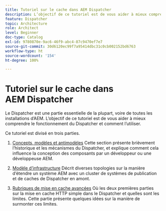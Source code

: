 ```yaml
---
title: Tutoriel sur le cache dans AEM Dispatcher
description: L’objectif de ce tutoriel est de vous aider à mieux comprendre le fonctionnement du Dispatcher et comment l’utiliser.
feature: Dispatcher
topic: Architecture
role: Architect
level: Beginner
doc-type: Catalog
exl-id: 9780870e-9ac6-46f9-abc4-87c9470ef7e7
source-git-commit: 30d6120ec99f7a95414dbc31c0cb002152bd6763
workflow-type: ht
source-wordcount: '154'
ht-degree: 100%

---
```


# Tutoriel sur le cache dans AEM Dispatcher

Le Dispatcher est une partie essentielle de la plupart, voire de toutes les installations d’AEM. L’objectif de ce tutoriel est de vous aider à mieux comprendre le fonctionnement du Dispatcher et comment l’utiliser.

Ce tutoriel est divisé en trois parties.

1. [Concepts, modèles et antimodèles](chapter-1.md)
Cette section présente brièvement l’historique et les mécanismes du Dispatcher, et explique comment cela influence la conception des composants par un développeur ou une développeuse AEM.

1. [Modèle d’infrastructure](chapter-2.md)
Décrit diverses topologies sur la manière d’étendre un système AEM avec un cluster de systèmes de publication et de caches de Dispatcher en amont.

1. [Rubriques de mise en cache avancées](chapter-3.md)
Où les deux premières parties sur la mise en cache HTTP simple dans le Dispatcher et quelles sont les limites. Cette partie présente quelques idées sur la manière de surmonter ces limites.
